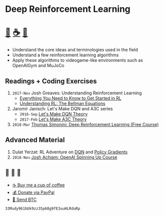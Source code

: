 # Deep Reinforcement Learning
# [🐳][x2] [☕️][x0] [🧧][x1]

- Understand the core ideas and terminologies used in the field
- Understand a few reinforcement learning algorithms
- Apply these algorithms to videogame-like environments such as
  OpenAIGym and MuJoCo

## Readings + Coding Exercises
1. `2017-Nov` Josh Greaves: Understanding Reinforcement Learning
    - [Everything You Need to Know to Get Started in RL][r1]
    - [Understanding RL: The Bellman Equations][r2]
2.  Jaromír Janisch: Let's Make DQN and A3C series
    - `2016-Sep` [Let's Make DQN Theory][r3]
    - `2017-Feb` [Let's Make A3C Theory][r4]
3. `2018-Mar` [Thomas Simonini: Deep Reinforcement Learning (Free Course)][r5]

## Advanced Material
1. Dulat Yerzat: RL Adventure on [DQN][c2] and [Policy Gradients][c3]
2. `2018-Nov` [Josh Achiam: OpenAI Spinning Up Course][c1]

## 🐳 🐳 🐳
- [☕️ Buy me a cup of coffee][x0]
- [💰 Donate via PayPal][x1]
- [💙 Send BTC][x2]

```
33Mudy961bUk9zz35p68g9fE3uuHLRduRp
```

[x0]: https://ko-fi.com/minimithi "Buy me a cup of coffee!"
[x1]: https://paypal.me/minimithi "Donate with PayPal"
[x2]: #-- "33Mudy961bUk9zz35p68g9fE3uuHLRduRp"

[r1]: https://joshgreaves.com/reinforcement-learning/introduction-to-reinforcement-learning/
[r2]: https://joshgreaves.com/reinforcement-learning/understanding-rl-the-bellman-equations/
[r3]: https://jaromiru.com/2016/09/27/lets-make-a-dqn-theory/
[r4]: https://jaromiru.com/2017/02/16/lets-make-an-a3c-theory/
[r5]: https://simoninithomas.github.io/Deep_reinforcement_learning_Course/

[c1]: https://spinningup.openai.com/
[c2]: https://github.com/higgsfield/RL-Adventure
[c3]: https://github.com/higgsfield/RL-Adventure-2


